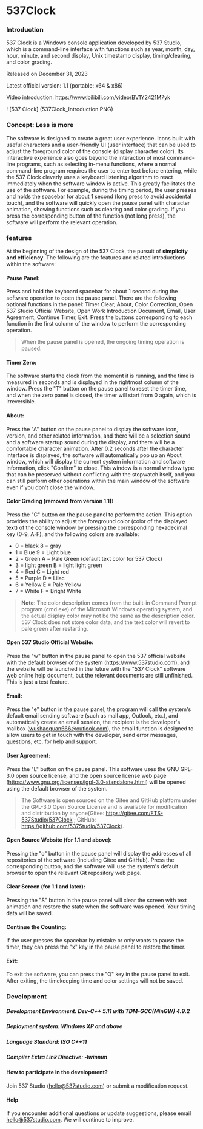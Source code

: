 # 537Clock

### Introduction

537 Clock is a Windows console application developed by 537 Studio, which is a command-line interface with functions such as year, month, day, hour, minute, and second display, Unix timestamp display, timing/clearing, and color grading.

Released on December 31, 2023

Latest official version: 1.1 (portable: x64 & x86)

Video introduction: https://www.bilibili.com/video/BV1Y2421M7yk

! [537 Clock] (537Clock_Introduction.PNG)

### Concept: Less is more

The software is designed to create a great user experience. Icons built with useful characters and a user-friendly UI (user interface) that can be used to adjust the foreground color of the console (display character color). Its interactive experience also goes beyond the interaction of most command-line programs, such as selecting in-menu functions, where a normal command-line program requires the user to enter text before entering, while the 537 Clock cleverly uses a keyboard listening algorithm to react immediately when the software window is active. This greatly facilitates the use of the software. For example, during the timing period, the user presses and holds the spacebar for about 1 second (long press to avoid accidental touch), and the software will quickly open the pause panel with character animation, showing functions such as clearing and color grading. If you press the corresponding button of the function (not long press), the software will perform the relevant operation.

### features

At the beginning of the design of the 537 Clock, the pursuit of **simplicity and efficiency**. The following are the features and related introductions within the software:

#### **Pause Panel**:

Press and hold the keyboard spacebar for about 1 second during the software operation to open the pause panel. There are the following optional functions in the panel: Timer Clear, About, Color Correction, Open 537 Studio Official Website, Open Work Introduction Document, Email, User Agreement, Continue Timer, Exit. Press the buttons corresponding to each function in the first column of the window to perform the corresponding operation.

> When the pause panel is opened, the ongoing timing operation is paused.

#### **Timer Zero**:

The software starts the clock from the moment it is running, and the time is measured in seconds and is displayed in the rightmost column of the window. Press the "T" button on the pause panel to reset the timer time, and when the zero panel is closed, the timer will start from 0 again, which is irreversible.

#### **About**:

Press the "A" button on the pause panel to display the software icon, version, and other related information, and there will be a selection sound and a software startup sound during the display, and there will be a comfortable character animation. After 0.2 seconds after the character interface is displayed, the software will automatically pop up an About window, which will display the current system information and software information, click "Confirm" to close. This window is a normal window type that can be preserved without conflicting with the stopwatch itself, and you can still perform other operations within the main window of the software even if you don't close the window.

#### **Color Grading** (removed from version 1.1):

Press the "C" button on the pause panel to perform the action. This option provides the ability to adjust the foreground color (color of the displayed text) of the console window by pressing the corresponding hexadecimal key (0-9, A-F), and the following colors are available:

- 0 = black 8 = gray
- 1 = Blue 9 = Light blue
- 2 = Green A = Pale Green (default text color for 537 Clock)
- 3 = light green B = light light green
- 4 = Red C = Light red
- 5 = Purple D = Lilac
- 6 = Yellow E = Pale Yellow
- 7 = White F = Bright White

> **Note**: The color description comes from the built-in Command Prompt program (cmd.exe) of the Microsoft Windows operating system, and the actual display color may not be the same as the description color.
> 537 Clock does not store color data, and the text color will revert to pale green after restarting.

#### **Open 537 Studio Official Website**:

Press the "w" button in the pause panel to open the 537 official website with the default browser of the system (https://www.537studio.com), and the website will be launched in the future with the "537 Clock" software web online help document, but the relevant documents are still unfinished. This is just a test feature.

#### **Email**:

Press the "e" button in the pause panel, the program will call the system's default email sending software (such as mail app, Outlook, etc.), and automatically create an email session, the recipient is the developer's mailbox (wushaoquan666@outlook.com), the email function is designed to allow users to get in touch with the developer, send error messages, questions, etc. for help and support.

#### **User Agreement**:

Press the "L" button on the pause panel. This software uses the GNU GPL-3.0 open source license, and the open source license web page (https://www.gnu.org/licenses/lgpl-3.0-standalone.html) will be opened using the default browser of the system.
> The Software is open sourced on the Gitee and GitHub platform under the GPL-3.0 Open Source License and is available for modification and distribution by anyone(Gitee: https://gitee.com/FTS-537Studio/537Clock ; GitHub: https://github.com/537Studio/537Clock).

#### **Open Source Website** (for 1.1 and above):

Pressing the "o" button in the pause panel will display the addresses of all repositories of the software (including Gitee and GitHub). Press the corresponding button, and the software will use the system's default browser to open the relevant Git repository web page.

#### **Clear Screen** (for 1.1 and later):

Pressing the "S" button in the pause panel will clear the screen with text animation and restore the state when the software was opened. Your timing data will be saved.

#### **Continue the Counting**:

If the user presses the spacebar by mistake or only wants to pause the timer, they can press the "x" key in the pause panel to restore the timer.

#### **Exit**:

To exit the software, you can press the "Q" key in the pause panel to exit. After exiting, the timekeeping time and color settings will not be saved.

### Development

##### Development Environment: Dev-C++ 5.11 with TDM-GCC(MinGW) 4.9.2

##### **Deployment system**: Windows XP and above

##### **Language Standard**: ISO C++11

##### Compiler Extra Link Directive: -lwinmm

#### How to participate in the development?

Join 537 Studio (hello@537studio.com) or submit a modification request.

#### Help

If you encounter additional questions or update suggestions, please email hello@537studio.com. We will continue to improve.
